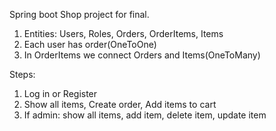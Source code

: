 Spring boot Shop project for final.

1) Entities: Users, Roles, Orders, OrderItems, Items
2) Each user has order(OneToOne)
3) In OrderItems we connect Orders and Items(OneToMany)

Steps:
1) Log in or Register
2) Show all items, Create order, Add items to cart
3) If admin: show all items, add item, delete item, update item
